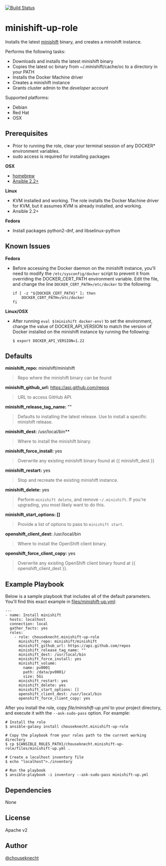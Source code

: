 [![Build Status](https://travis-ci.org/chouseknecht/minishift-up-role.svg?branch=master)](https://travis-ci.org/chouseknecht/minishift-up-role)

# minishift-up-role

Installs the latest [minishift](https://github.com/minishift/minishift) binary, and creates a minishift instance.

Performs the following tasks:

- Downloads and installs the latest minishift binary
- Copies the latest oc binary from ~/.minishift/cache/oc to a directory in your PATH
- Installs the Docker Machine driver
- Creates a minishift instance 
- Grants cluster admin to the *developer* account

Supported platforms: 

- Debian
- Red Hat
- OSX

## Prerequisites 

- Prior to running the role, clear your terminal session of any DOCKER* environment variables.
- sudo access is required for installing packages 

**OSX**

- [homebrew](https://brew.sh) 
- [Ansible 2.2+](https://docs.ansible.com)


**Linux**

- KVM installed and working. The role installs the Docker Machine driver for KVM, but it assumes KVM is already installed, and working.
- Ansible 2.2+


**Fedora**

- Install packages python2-dnf, and libselinux-python

## Known Issues

**Fedora**

- Before accessing the Docker daemon on the minishift instance, you'll need to modify the `/etc/sysconfig/docker` script to prevent it from overriding the DOCKER_CERT_PATH environment variable. Edit the file, and change the line `DOCKER_CERT_PATH=/etc/docker` to the following:

    ```
    if [ -z "${DOCKER_CERT_PATH}" ]; then
        DOCKER_CERT_PATH=/etc/docker
    fi
    ```
**Linux/OSX**

- After running `eval $(minishift docker-env)` to set the environment, change the value of DOCKER_API_VERSION to match the version of Docker installed on the minishift instance by running the following:

    ```
    $ export DOCKER_API_VERSION=1.22
    ```

## Defaults

**minishift_repo:** minishift/minishift

> Repo where the minishift binary can be found

**minishift_github_url:** https://api.github.com/repos

> URL to access GitHub API. 

**minishift_release_tag_name:** ""

> Defaults to installing the latest release. Use to install a specific minishift release.

**minishift_dest:** /usr/local/bin**

> Where to install the minishift binary.

**minishift_force_install:** yes

> Overwrite any existing minishift binary found at {{ minishift_dest }}

**minishift_restart:** yes

> Stop and recreate the existing minishift instance.

**minishift_delete:** yes

> Perform `minishift delete`, and remove `~/.minishift`. If you're upgrading, you most likely want to do this. 

**minishift_start_options: []**

> Provide a list of options to pass to `minishift start`.

**openshift_client_dest:** /usr/local/bin

> Where to install the OpenShift client binary.

**openshift_force_client_copy:** yes

> Overwrite any existing OpenShift client binary found at {{ openshift_client_dest }}. 

## Example Playbook

Below is a sample playbook that includes all of the default parameters. You'll find this exact example in [files/minishift-up.yml](files/minishift-up.yml):

```
---
- name: Install minishift
  hosts: localhost
  connection: local
  gather_facts: yes
  roles:
    - role: chouseknecht.minishift-up-role
      minishift_repo: minishift/minishift 
      minishift_github_url: https://api.github.com/repos
      minishift_release_tag_name: ""
      minishift_dest: /usr/local/bin  
      minishift_force_install: yes
      minishift_volume:
        name: pv0001
        path: /data/pv0001/
        size: 5Gi
      minishift_restart: yes 
      minishift_delete: yes 
      minishift_start_options: []
      openshift_client_dest: /usr/local/bin
      openshift_force_client_copy: yes
```

After you install the role, copy *file/minishift-up.yml* to your project directory, and execute it with the `--ask-sudo-pass` option. For example:

```
# Install the role 
$ ansible-galaxy install chouseknecht.minishift-up-role

# Copy the playbook from your roles path to the current working directory 
$ cp ${ANSIBLE_ROLES_PATH}/chouseknecht.minishift-up-role/files/minishift-up.yml .

# Create a localhost inventory file
$ echo "localhost">./inventory

# Run the playbook
$ ansible-playbook -i inventory --ask-sudo-pass minishift-up.yml
```

## Dependencies

None

## License

Apache v2

## Author 

[@chouseknecht](https://github.com/chouseknecht)
